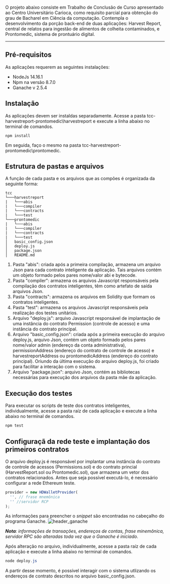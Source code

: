 O projeto abaixo consiste em Trabalho de  Conclusão de  Curso apresentado ao Centro Universitário Carioca, como requisito parcial para obtenção do grau de Bacharel em Ciência da computação. Contempla o desenvolvimento da porção back-end de duas aplicações: Harvest Report, central de relatos para ingestão de alimentos de colheita contaminados, e Prontomedic, sistema de prontuário digital.
___ 
## Pré-requisitos
As aplicações requerem as seguintes instalações:
* NodeJs 14.16.1
* Npm na versão 8.7.0
* Ganache v 2.5.4
  

## Instalação
As aplicações devem ser instaldas separadamente. Acesse a pasta tcc-harvestreport-prontomedic\harvestreport e execute a linha abaixo no terminal de comandos. 
```console
npm install
```
Em seguida, faço o mesmo na pasta tcc-harvestreport-prontomedic\prontomedic.

## Estrutura de pastas e arquivos
A função de cada pasta e os arquivos que as compões é organizada da seguinte forma:
```
tcc
└───harvestreport
|   └───abis
|   └───compiler
|   └───contracts
|   └───test
└───prontomedic
|   └───abis
|   └───compiler
|   └───contracts
|   └───test
│   basic_config.json
│   deploy.js
│   package.json
│   README.md
```
1. Pasta "abis": criada após a primeira compilação, armazena um arquivo Json para cada contrato inteligente da aplicação. Tais arquivos contém um objeto formado pelos pares nome/valor abi e bytecode.
2. Pasta "compiler": armazena os arquivos Javascript responsáveis pela compilação dos contratos inteligentes, têm como artefato de saída arquivos Json.
3. Pasta "contracts": armazena os arquivos em Solidity que formam os contratos inteligentes.
4. Pasta "test": armazena os arquivos Javascript responsáveis pela realização dos testes unitários.
5. Arquivo "deploy.js": arquivo Javascript responsável de implantação de uma instância do contrato Permission (controle de acesso) e uma instância do contrato principal.
6. Arquivo "basic_config.json": criada após a primeira execução do arquivo deploy.js, arquivo Json, contém um objeto formado pelos pares nome/valor admin (endereço da conta administrativa), permissionAddress (endereço do contrato de controle de acesso) e harvestreportAddress ou prontomedicAddress (endereço do contrato principal). Oriundo da última execução do arquivo deploy.js, foi criado para facilitar a interação com o sistema. 
7. Arquivo "package.json": arquivo Json, contém as bibliotecas necessárias para execução dos arquivos da pasta mãe da aplicação.

## Execução dos testes
Para executar os scripts de teste dos contratos inteligentes, individualmente, acesse a pasta raíz de cada aplicação e execute a linha abaixo no terminal de comandos.
```powershell
npm test
```

## Configuraçã da rede teste e implantação dos primeiros contratos

O arquivo deploy.js é responsável por implantar uma instância do contrato de controle de acessos (Permissions.sol) e do contrato princial (HarvestReport.sol ou Prontomedic.sol), que armazena um vetor dos contratos relacionados. Antes que seja possível executá-lo, é necessário configurar a rede Ethereum teste.

```js
provider = new HDWalletProvider(
  '', // frase mnemônica
  '' //servidor RCP
);
```
As informações para preencher o *snippet* são encontradas no cabeçalho do programa Ganache.
![header_ganache](https://user-images.githubusercontent.com/38136095/170790345-01e7a894-48d0-43cd-9687-98581ce42d50.png)

***Nota**: informações de transações, endereços de contas, frase minemônica, servidor RPC são alteradas toda vez que o Ganache é iniciado.*


Após alteração no arquivo, individualmente, acesse a pasta raíz de cada aplicação e execute a linha abaixo no terminal de comandos.
```powershell
node deploy.js
```
A partir desse momento, é possível interagir com o sistema utlizando os endereços de contrato descritos no arquivo basic_config.json.